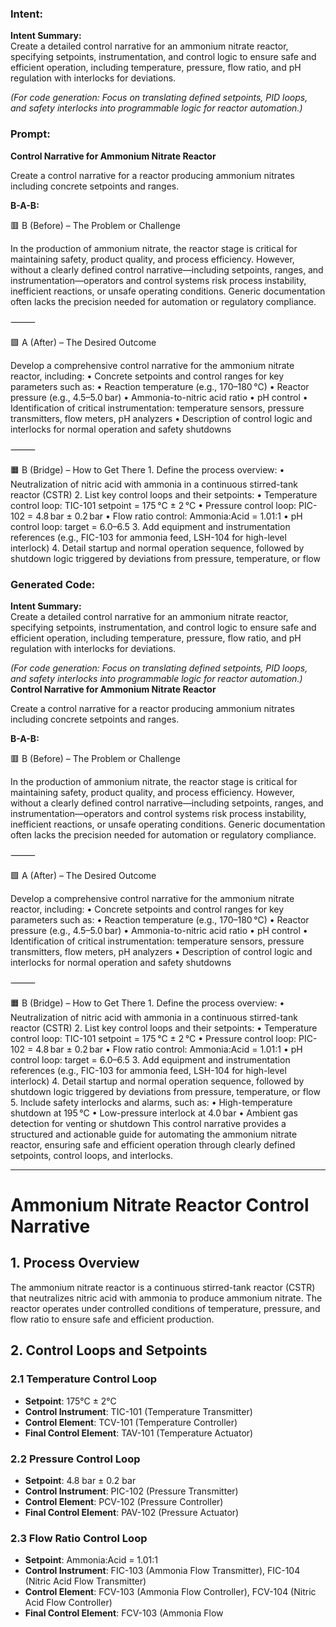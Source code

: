 ### Intent:
**Intent Summary:**  
Create a detailed control narrative for an ammonium nitrate reactor, specifying setpoints, instrumentation, and control logic to ensure safe and efficient operation, including temperature, pressure, flow ratio, and pH regulation with interlocks for deviations.  

*(For code generation: Focus on translating defined setpoints, PID loops, and safety interlocks into programmable logic for reactor automation.)*

### Prompt:
**Control Narrative for Ammonium Nitrate Reactor**

Create a control narrative for a reactor producing ammonium nitrates including concrete setpoints and ranges.

**B-A-B:**

🟥 B (Before) – The Problem or Challenge

In the production of ammonium nitrate, the reactor stage is critical for maintaining safety, product quality, and process efficiency. However, without a clearly defined control narrative—including setpoints, ranges, and instrumentation—operators and control systems risk process instability, inefficient reactions, or unsafe operating conditions. Generic documentation often lacks the precision needed for automation or regulatory compliance.

⸻

🟩 A (After) – The Desired Outcome

Develop a comprehensive control narrative for the ammonium nitrate reactor, including:
	•	Concrete setpoints and control ranges for key parameters such as:
	•	Reaction temperature (e.g., 170–180 °C)
	•	Reactor pressure (e.g., 4.5–5.0 bar)
	•	Ammonia-to-nitric acid ratio
	•	pH control
	•	Identification of critical instrumentation: temperature sensors, pressure transmitters, flow meters, pH analyzers
	•	Description of control logic and interlocks for normal operation and safety shutdowns

⸻

🟧 B (Bridge) – How to Get There
	1.	Define the process overview:
	•	Neutralization of nitric acid with ammonia in a continuous stirred-tank reactor (CSTR)
	2.	List key control loops and their setpoints:
	•	Temperature control loop: TIC-101 setpoint = 175 °C ± 2 °C
	•	Pressure control loop: PIC-102 = 4.8 bar ± 0.2 bar
	•	Flow ratio control: Ammonia:Acid = 1.01:1
	•	pH control loop: target = 6.0–6.5
	3.	Add equipment and instrumentation references (e.g., FIC-103 for ammonia feed, LSH-104 for high-level interlock)
	4.	Detail startup and normal operation sequence, followed by shutdown logic triggered by deviations from pressure, temperature, or flow

### Generated Code:
**Intent Summary:**  
Create a detailed control narrative for an ammonium nitrate reactor, specifying setpoints, instrumentation, and control logic to ensure safe and efficient operation, including temperature, pressure, flow ratio, and pH regulation with interlocks for deviations.  

*(For code generation: Focus on translating defined setpoints, PID loops, and safety interlocks into programmable logic for reactor automation.)*
**Control Narrative for Ammonium Nitrate Reactor**

Create a control narrative for a reactor producing ammonium nitrates including concrete setpoints and ranges.

**B-A-B:**

🟥 B (Before) – The Problem or Challenge

In the production of ammonium nitrate, the reactor stage is critical for maintaining safety, product quality, and process efficiency. However, without a clearly defined control narrative—including setpoints, ranges, and instrumentation—operators and control systems risk process instability, inefficient reactions, or unsafe operating conditions. Generic documentation often lacks the precision needed for automation or regulatory compliance.

⸻

🟩 A (After) – The Desired Outcome

Develop a comprehensive control narrative for the ammonium nitrate reactor, including:
	•	Concrete setpoints and control ranges for key parameters such as:
	•	Reaction temperature (e.g., 170–180 °C)
	•	Reactor pressure (e.g., 4.5–5.0 bar)
	•	Ammonia-to-nitric acid ratio
	•	pH control
	•	Identification of critical instrumentation: temperature sensors, pressure transmitters, flow meters, pH analyzers
	•	Description of control logic and interlocks for normal operation and safety shutdowns

⸻

🟧 B (Bridge) – How to Get There
	1.	Define the process overview:
	•	Neutralization of nitric acid with ammonia in a continuous stirred-tank reactor (CSTR)
	2.	List key control loops and their setpoints:
	•	Temperature control loop: TIC-101 setpoint = 175 °C ± 2 °C
	•	Pressure control loop: PIC-102 = 4.8 bar ± 0.2 bar
	•	Flow ratio control: Ammonia:Acid = 1.01:1
	•	pH control loop: target = 6.0–6.5
	3.	Add equipment and instrumentation references (e.g., FIC-103 for ammonia feed, LSH-104 for high-level interlock)
	4.	Detail startup and normal operation sequence, followed by shutdown logic triggered by deviations from pressure, temperature, or flow
	5.	Include safety interlocks and alarms, such as:
	•	High-temperature shutdown at 195 °C
	•	Low-pressure interlock at 4.0 bar
	•	Ambient gas detection for venting or shutdown
This control narrative provides a structured and actionable guide for automating the ammonium nitrate reactor, ensuring safe and efficient operation through clearly defined setpoints, control loops, and interlocks.

---

# Ammonium Nitrate Reactor Control Narrative

## 1. Process Overview
The ammonium nitrate reactor is a continuous stirred-tank reactor (CSTR) that neutralizes nitric acid with ammonia to produce ammonium nitrate. The reactor operates under controlled conditions of temperature, pressure, and flow ratio to ensure safe and efficient production.

## 2. Control Loops and Setpoints

### 2.1 Temperature Control Loop
- **Setpoint**: 175°C ± 2°C
- **Control Instrument**: TIC-101 (Temperature Transmitter)
- **Control Element**: TCV-101 (Temperature Controller)
- **Final Control Element**: TAV-101 (Temperature Actuator)

### 2.2 Pressure Control Loop
- **Setpoint**: 4.8 bar ± 0.2 bar
- **Control Instrument**: PIC-102 (Pressure Transmitter)
- **Control Element**: PCV-102 (Pressure Controller)
- **Final Control Element**: PAV-102 (Pressure Actuator)

### 2.3 Flow Ratio Control Loop
- **Setpoint**: Ammonia:Acid = 1.01:1
- **Control Instrument**: FIC-103 (Ammonia Flow Transmitter), FIC-104 (Nitric Acid Flow Transmitter)
- **Control Element**: FCV-103 (Ammonia Flow Controller), FCV-104 (Nitric Acid Flow Controller)
- **Final Control Element**: FCV-103 (Ammonia Flow
